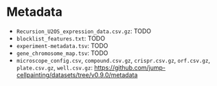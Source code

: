 # Metadata

- `Recursion_U2OS_expression_data.csv.gz`: TODO
- `blocklist_features.txt`: TODO
- `experiment-metadata.tsv`: TODO
- `gene_chromosome_map.tsv`: TODO
- `microscope_config.csv`, `compound.csv.gz`, `crispr.csv.gz`, `orf.csv.gz`, `plate.csv.gz`, `well.csv.gz`: https://github.com/jump-cellpainting/datasets/tree/v0.9.0/metadata

